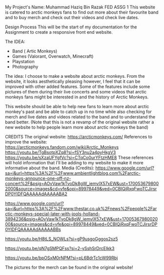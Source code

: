 My Project's Name: Muhammad Haziq Bin Razak FED ASSG 1
This website is catered to arctic monkeys fans to find out more about their favourite band and to buy merch and check out their videos and check live dates. 


Design Process
This will be the start of my documentation for the Assignment to create a responsive front end website.

The IDEA:
- Band ( Artic Monkeys)
- Games (Valorant, Overwatch, Minecraft)
- Playstation
- Photography

The idea:
I choose to make a website about arctic monkeys.
From the website, it looks aesthetically pleasing however, I feel that it can be improved with other added features.
Some of the features include some pictures of them during their live concerts and some videos that arctic monkeys fans might be interested in and the history of Arctic Monkeys.

This website should be able to help new fans to learn more about arctic monkey's past and be able to catch up in no time while also checking for merch and live dates and videos related to the band and to understand the band better. 
(Note that this is not a revamp of the original website rather a new website to help people learn more about arctic monkeys the band)

CREDITS
The original website: https://arcticmonkeys.com/
References to improve the website:
https://arcticmonkeys.fandom.com/wiki/Arctic_Monkeys
https://youtu.be/TgBsotpXZq8?si=fSY3nu2a4pyHkgV3
https://youtu.be/sXzaUFYgfVc?si=CTqCo0urYFtzHME8
These references will hold information that I'll be adding to my website to make it more informative about the band.
Media (Credits):
https://www.google.com/url?sa=i&url=https%3A%2F%2Fwww.ambientlightblog.com%2Farctic-monkeys-announce-one-off-nz-concert%2F&psig=AOvVaw1kTvoDk8gW_iemvlX57xEW&ust=1700536798002000&source=images&cd=vfe&opi=89978449&ved=0CBIQjRxqFwoTCJirsrDP0YIDFQAAAAAdAAAAABA2

https://www.google.com/url?sa=i&url=https%3A%2F%2Fwww.thestar.co.uk%2Fnews%2Fpeople%2Farctic-monkeys-special-later-with-jools-holland-3894236&psig=AOvVaw1kTvoDk8gW_iemvlX57xEW&ust=1700536798002000&source=images&cd=vfe&opi=89978449&ved=0CBIQjRxqFwoTCJirsrDP0YIDFQAAAAAdAAAAABBs

https://youtu.be/H8tLS_NOWLs?si=gP9usgoGggos2sz5

https://youtu.be/qN7gSMPQFss?si=2-ySshSrDrcEIkk3

https://youtu.be/bpOSxM0rNPM?si=pL6BdrTc1cW99Rbj

The pictures for the merch can be found in the original website!
